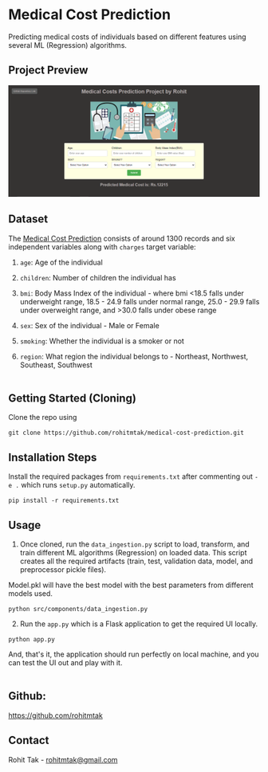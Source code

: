 # Medical Cost Prediction

Predicting medical costs of individuals based on different features using several ML (Regression) algorithms.

 ## Project Preview 

![Project Preview](static/image/medical_cost.png)

## Dataset
The [Medical Cost Prediction](https://www.kaggle.com/datasets/mirichoi0218/insurance) consists of around 1300 records and six independent variables along with ``charges`` target  variable:

1) ``age``: Age of the individual
   
3) ``children``: Number of children the individual has
   
5) ``bmi``: Body Mass Index of the individual - where bmi <18.5 falls under underweight range, 18.5 - 24.9 falls under normal range, 25.0 - 29.9 falls under overweight range, and >30.0 falls under obese range
   
7) ``sex``: Sex of the individual - Male or Female
   
9) ``smoking``: Whether the individual is a smoker or not
    
11) ``region``: What region the individual belongs to - Northeast, Northwest, Southeast, Southwest
<br></br>
## Getting Started (Cloning)
Clone the repo using 
```
git clone https://github.com/rohitmtak/medical-cost-prediction.git
```
## Installation Steps
Install the required packages from ``requirements.txt`` after commenting out ``-e .`` which runs ``setup.py`` automatically.
```
pip install -r requirements.txt
```
## Usage
1) Once cloned, run the ``data_ingestion.py`` script to load, transform, and train different ML algorithms (Regression) on loaded data. This script creates all the required artifacts (train, test, validation data, model, and preprocessor pickle files).

Model.pkl will have the best model with the best parameters from different models used.
```
python src/components/data_ingestion.py
``` 
2) Run the ``app.py`` which is a Flask application to get the required UI locally.
```
python app.py
```
And, that's it, the application should run perfectly on local machine, and you can test the UI out and play with it.
<br></br>
## Github: 
https://github.com/rohitmtak

## Contact
Rohit Tak - [rohitmtak@gmail.com](rohitmtak@gmail.com)